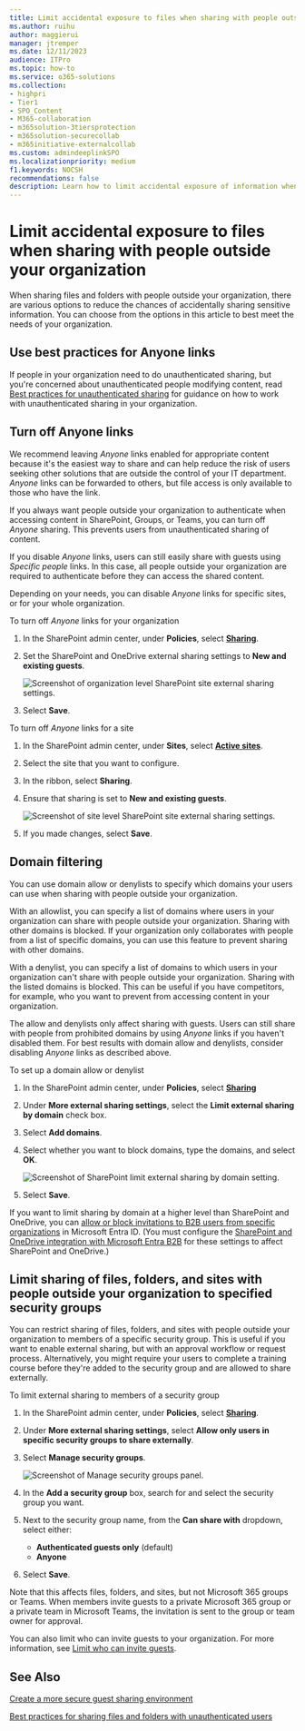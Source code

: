 ```yaml
---
title: Limit accidental exposure to files when sharing with people outside your organization
ms.author: ruihu
author: maggierui
manager: jtremper
ms.date: 12/11/2023
audience: ITPro
ms.topic: how-to
ms.service: o365-solutions
ms.collection: 
- highpri
- Tier1
- SPO_Content
- M365-collaboration
- m365solution-3tiersprotection
- m365solution-securecollab
- m365initiative-externalcollab
ms.custom: admindeeplinkSPO
ms.localizationpriority: medium
f1.keywords: NOCSH
recommendations: false
description: Learn how to limit accidental exposure of information when sharing files with people outside your organization.
---
```


# Limit accidental exposure to files when sharing with people outside your organization

When sharing files and folders with people outside your organization, there are various options to reduce the chances of accidentally sharing sensitive information. You can choose from the options in this article to best meet the needs of your organization.

## Use best practices for Anyone links

If people in your organization need to do unauthenticated sharing, but you're concerned about unauthenticated people modifying content, read [Best practices for unauthenticated sharing](best-practices-anonymous-sharing.md) for guidance on how to work with unauthenticated sharing in your organization.

## Turn off Anyone links

We recommend leaving *Anyone* links enabled for appropriate content because it's the easiest way to share and can help reduce the risk of users seeking other solutions that are outside the control of your IT department. *Anyone* links can be forwarded to others, but file access is only available to those who have the link.

If you always want people outside your organization to authenticate when accessing content in SharePoint, Groups, or Teams, you can turn off *Anyone* sharing. This prevents users from unauthenticated sharing of content.

If you disable *Anyone* links, users can still easily share with guests using *Specific people* links. In this case, all people outside your organization are required to authenticate before they can access the shared content.

Depending on your needs, you can disable *Anyone* links for specific sites, or for your whole organization.

To turn off *Anyone* links for your organization

1. In the SharePoint admin center, under **Policies**, select <a href="https://go.microsoft.com/fwlink/?linkid=2185222" target="_blank">**Sharing**</a>.
1. Set the SharePoint and OneDrive external sharing settings to **New and existing guests**.

   ![Screenshot of organization level SharePoint site external sharing settings.](../media/sharepoint-organization-external-sharing-controls-new-users.png)

1. Select **Save**.

To turn off *Anyone* links for a site

1. In the SharePoint admin center, under **Sites**, select <a href="https://go.microsoft.com/fwlink/?linkid=2185220" target="_blank">**Active sites**</a>.
1. Select the site that you want to configure.
1. In the ribbon, select **Sharing**.
1. Ensure that sharing is set to **New and existing guests**.

   ![Screenshot of site level SharePoint site external sharing settings.](../media/sharepoint-site-external-sharing-settings.png)

1. If you made changes, select **Save**.

## Domain filtering

You can use domain allow or denylists to specify which domains your users can use when sharing with people outside your organization.

With an allowlist, you can specify a list of domains where users in your organization can share with people outside your organization. Sharing with other domains is blocked. If your organization only collaborates with people from a list of specific domains, you can use this feature to prevent sharing with other domains.

With a denylist, you can specify a list of domains to which users in your organization can't share with people outside your organization. Sharing with the listed domains is blocked. This can be useful if you have competitors, for example, who you want to prevent from accessing content in your organization.

The allow and denylists only affect sharing with guests. Users can still share with people from prohibited domains by using *Anyone* links if you haven't disabled them. For best results with domain allow and denylists, consider disabling *Anyone* links as described above.

To set up a domain allow or denylist

1. In the SharePoint admin center, under **Policies**, select <a href="https://go.microsoft.com/fwlink/?linkid=2185222" target="_blank">**Sharing**</a>
1. Under **More external sharing settings**, select the **Limit external sharing by domain** check box.
1. Select **Add domains**.
1. Select whether you want to block domains, type the domains, and select **OK**.

   ![Screenshot of SharePoint limit external sharing by domain setting.](../media/sharepoint-sharing-block-domain.png)

1. Select **Save**.

If you want to limit sharing by domain at a higher level than SharePoint and OneDrive, you can [allow or block invitations to B2B users from specific organizations](/entra/external-id/allow-deny-list) in Microsoft Entra ID. (You must configure the [SharePoint and OneDrive integration with Microsoft Entra B2B](/sharepoint/sharepoint-azureb2b-integration-preview) for these settings to affect SharePoint and OneDrive.)

## Limit sharing of files, folders, and sites with people outside your organization to specified security groups

You can restrict sharing of files, folders, and sites with people outside your organization to members of a specific security group. This is useful if you want to enable external sharing, but with an approval workflow or request process. Alternatively, you might require your users to complete a training course before they're added to the security group and are allowed to share externally.

To limit external sharing to members of a security group

1. In the SharePoint admin center, under **Policies**, select <a href="https://go.microsoft.com/fwlink/?linkid=2185222" target="_blank">**Sharing**</a>.
1. Under **More external sharing settings**, select **Allow only users in specific security groups to share externally**.
1. Select **Manage security groups**.

    ![Screenshot of Manage security groups panel.](/sharepoint/sharepointonline/media/manage-security-groups.png)

1. In the **Add a security group** box, search for and select the security group you want.

1. Next to the security group name, from the **Can share with** dropdown, select either:

    - **Authenticated guests only** (default)
    - **Anyone**

1. Select **Save**.

Note that this affects files, folders, and sites, but not Microsoft 365 groups or Teams. When members invite guests to a private Microsoft 365 group or a private team in Microsoft Teams, the invitation is sent to the group or team owner for approval.

You can also limit who can invite guests to your organization. For more information, see [Limit who can invite guests](limit-who-can-invite-guests.md).

## See Also

[Create a more secure guest sharing environment](create-secure-guest-sharing-environment.md)

[Best practices for sharing files and folders with unauthenticated users](best-practices-anonymous-sharing.md)
